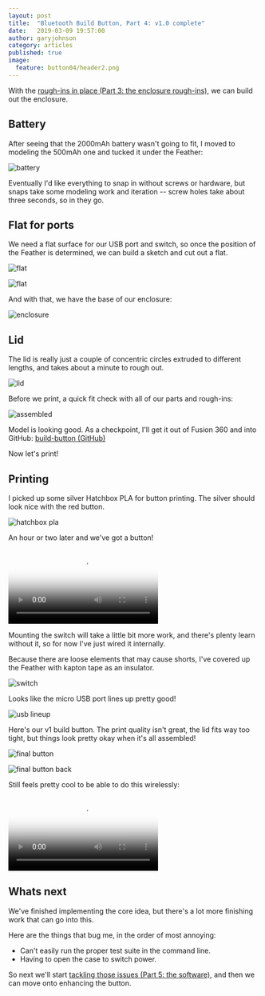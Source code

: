 ```yaml
---
layout: post
title:  "Bluetooth Build Button, Part 4: v1.0 complete"
date:   2019-03-09 19:57:00
author: garyjohnson
category: articles
published: true
image:
  feature: button04/header2.png
---
```


With the [rough-ins in place (Part 3: the enclosure rough-ins)](/articles/enclosure-rough-ins), we can build out the enclosure.

## Battery

After seeing that the 2000mAh battery wasn't going to fit, I moved to modeling the 500mAh one and tucked it under the Feather:

![battery](../../images/button04/battery.png)

Eventually I'd like everything to snap in without screws or hardware, but snaps take some modeling work and iteration -- screw holes take about three seconds, so in they go.

## Flat for ports

We need a flat surface for our USB port and switch, so once the position of the Feather is determined, we can build a sketch and cut out a flat.

![flat](../../images/button04/flat.png)

![flat](../../images/button04/flat2.png)

And with that, we have the base of our enclosure:

![enclosure](../../images/button04/enclosure.gif)

## Lid

The lid is really just a couple of concentric circles extruded to different lengths, and takes about a minute to rough out.

![lid](../../images/button04/lid.png)

Before we print, a quick fit check with all of our parts and rough-ins:

![assembled](../../images/button04/assembled.png)

Model is looking good. As a checkpoint, I'll get it out of Fusion 360 and into GitHub: [build-button (GitHub)](https://github.com/garyjohnson/build-button) 

Now let's print!

## Printing

I picked up some silver Hatchbox PLA for button printing. The silver should look nice with the red button.

![hatchbox pla](../../images/button04/silver-pla.jpg)

An hour or two later and we've got a button!

<video controls="controls" name="print" src="../../images/button04/print.mp4" poster="../../images/button04/preview.png" preload="auto"></video>
<br>

Mounting the switch will take a little bit more work, and there's plenty learn without it, so for now I've just wired it internally.

Because there are loose elements that may cause shorts, I've covered up the Feather with kapton tape as an insulator.

![switch](../../images/button04/switch.jpg)

Looks like the micro USB port lines up pretty good!

![usb lineup](../../images/button04/usb-lineup.jpg)

Here's our v1 build button. The print quality isn't great, the lid fits way too tight, but things look pretty okay when it's all assembled!

![final button](../../images/button04/final-button.jpg)

![final button back](../../images/button04/final-button-back.jpg)

Still feels pretty cool to be able to do this wirelessly:

<video controls="controls" name="v1" src="../../images/button04/v1.mp4" poster="../../images/button04/v1-preview.png" preload="auto"></video>
<br>

## Whats next

We've finished implementing the core idea, but there's a lot more finishing work that can go into this.

Here are the things that bug me, in the order of most annoying:

* Can't easily run the proper test suite in the command line.
* Having to open the case to switch power.

So next we'll start [tackling those issues (Part 5: the software)](/articles/the-software), and then we can move onto enhancing the button.

